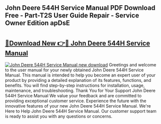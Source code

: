 ## John Deere 544H Service Manual PDF Download Free - Part-T2S User Guide Repair - Service Owner Edition apDsE

# <h2><a href="http://bc96566.oget.top/?id=John+Deere+544H+Service+Manual">🔗Download New 👉🔴 John Deere 544H Service Manual</a></h2>

[![John Deere 544H Service Manual new download](https://i.imgur.com/5g1atiW.png)](http://bc96566.oget.top/?id=John+Deere+544H+Service+Manual)
Greetings and welcome to the user manual for your newly obtained John Deere 544H Service Manual. This manual is intended to help you become an expert user of your product by providing a detailed explanation of its features, functions, and benefits. You will find step-by-step instructions for installation, usage, maintenance, and troubleshooting. Thank You for Your Support John Deere 544H Service Manual We value your feedback and are committed to providing exceptional customer service. Experience the future with the innovative features of your new John Deere 544H Service Manual. We're Here to Help John Deere 544H Service Manual. Our customer support team is ready to assist you with any questions or concerns.
